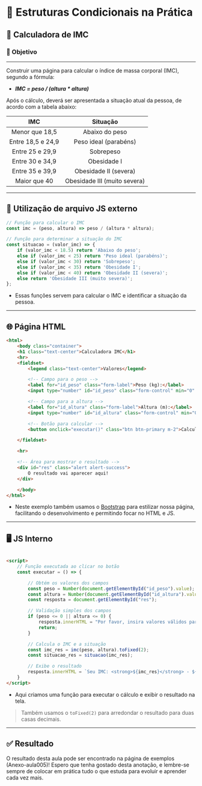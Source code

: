 # 📝 Estruturas Condicionais na Prática

## 🧮 Calculadora de IMC

### 🎯 Objetivo

---

Construir uma página para calcular o índice de massa corporal (IMC), segundo a fórmula:

 - ***IMC = peso / (altura * altura)***

Após o cálculo, deverá ser apresentada a situação atual da pessoa, de acordo com a tabela abaixo:

| IMC | Situação |
|:---:|:--------:|
| Menor que 18,5 | Abaixo do peso |
| Entre 18,5 e 24,9 | Peso ideal (parabéns) |
| Entre 25 e 29,9 | Sobrepeso |
| Entre 30 e 34,9 | Obesidade I |
| Entre 35 e 39,9 | Obesidade II (severa) |
| Maior que 40 | Obesidade III (muito severa) |

---


## 📄 Utilização de arquivo JS externo

```js
// Função para calcular o IMC
const imc = (peso, altura) => peso / (altura * altura);

// Função para determinar a situação do IMC
const situacao = (valor_imc) => {
    if (valor_imc < 18.5) return 'Abaixo do peso';
    else if (valor_imc < 25) return 'Peso ideal (parabéns)';
    else if (valor_imc < 30) return 'Sobrepeso';
    else if (valor_imc < 35) return 'Obesidade I';
    else if (valor_imc < 40) return 'Obesidade II (severa)';
    else return 'Obesidade III (muito severa)';
};
```

- Essas funções servem para calcular o IMC e identificar a situação da pessoa.

---


## 🌐 Página HTML

```html
<html>
    <body class="container">
    <h1 class="text-center">Calculadora IMC</h1>
    <hr>
    <fieldset>
        <legend class="text-center">Valores</legend>

        <!-- Campo para o peso -->
        <label for="id_peso" class="form-label">Peso (kg):</label>
        <input type="number" id="id_peso" class="form-control" min="0" step="any"> <br>

        <!-- Campo para a altura -->
        <label for="id_altura" class="form-label">Altura (m):</label>
        <input type="number" id="id_altura" class="form-control" min="0" step="any"> <br>

        <!-- Botão para calcular -->
        <button onclick="executar()" class="btn btn-primary m-2">Calcular</button>

    </fieldset>

    <hr>

    <!-- Área para mostrar o resultado -->
    <div id="res" class="alert alert-success">
        O resultado vai aparecer aqui!
    </div>

    </body>
</html>
```

 - Neste exemplo também usamos o [Bootstrap](https://getbootstrap.com) para estilizar nossa página, facilitando o desenvolvimento e permitindo focar no HTML e JS.

---

## 🖥️ JS Interno

```html

<script>
    // Função executada ao clicar no botão
    const executar = () => {

        // Obtém os valores dos campos
        const peso = Number(document.getElementById("id_peso").value);
        const altura = Number(document.getElementById("id_altura").value);
        const resposta = document.getElementById("res");

        // Validação simples dos campos
        if (peso <= 0 || altura <= 0) {
            resposta.innerHTML = "Por favor, insira valores válidos para peso e altura.";
            return;
        }

        // Calcula o IMC e a situação
        const imc_res = imc(peso, altura).toFixed(2);
        const situacao_res = situacao(imc_res);

        // Exibe o resultado
        resposta.innerHTML = `Seu IMC: <strong>${imc_res}</strong> - ${situacao_res}`;
    }
</script>
```

 - Aqui criamos uma função para executar o cálculo e exibir o resultado na tela.

 > Também usamos o `toFixed(2)` para arredondar o resultado para duas casas decimais.

---


## ✅ Resultado

O resultado desta aula pode ser encontrado na página de exemplos (Anexo-aula005)!
Espero que tenha gostado desta anotação, e lembre-se sempre de colocar em prática tudo o que estuda para evoluir e aprender cada vez mais.